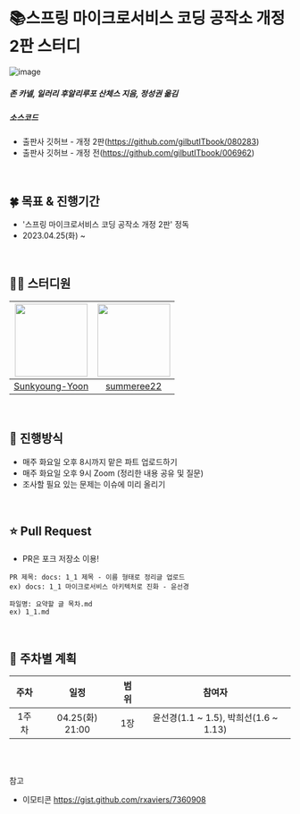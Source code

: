# :books:스프링 마이크로서비스 코딩 공작소 개정 2판 스터디
![image](https://user-images.githubusercontent.com/97610532/233423892-686895ac-ec1a-464e-a656-e66cf527b836.png)
##### 존 카넬, 일러리 후알리루포 산체스 지음, 정성권 옮김
##### 소스코드
* 출판사 깃허브 - 개정 2판(https://github.com/gilbutITbook/080283)
* 출판사 깃허브 - 개정 전(https://github.com/gilbutITbook/006962)
</br>


## :four_leaf_clover: 목표 & 진행기간
* '스프링 마이크로서비스 코딩 공작소 개정 2판' 정독
* 2023.04.25(화) ~
</br>

## 👨‍💻 스터디원
<!-- 가운데 정렬 -->
|<img src="https://user-images.githubusercontent.com/97610532/233443329-ed401cd0-9792-42b1-b7ff-09ab8081c156.png" width="130px" height="130px">|<img src="https://user-images.githubusercontent.com/97610532/233433569-294d45b3-e4c6-4ce8-a28e-330d9523b383.png" width="130px" height="130px">|
|:---:|:---:|
|[Sunkyoung-Yoon](https://github.com/Sunkyoung-Yoon)|[summeree22](https://github.com/summeree22)|
</br>

## :pushpin: 진행방식
* 매주 화요일 오후 8시까지 맡은 파트 업로드하기
* 매주 화요일 오후 9시 Zoom (정리한 내용 공유 및 질문)
* 조사할 필요 있는 문제는 이슈에 미리 올리기
</br>

## :star: Pull Request
* PR은 포크 저장소 이용!
```
PR 제목: docs: 1_1 제목 - 이름 형태로 정리글 업로드
ex) docs: 1_1 마이크로서비스 아키텍처로 진화 - 윤선경

파일명: 요약할 글 목차.md
ex) 1_1.md
```
</br>

## :pushpin: 주차별 계획
|주차|일정|범위|참여자|
|:---:|:---:|:---:|:---:|
|1주차|04.25(화) 21:00|1장|윤선경(1.1 ~ 1.5), 박희선(1.6 ~ 1.13)|
</br>
</br>

참고
* 이모티콘 https://gist.github.com/rxaviers/7360908
